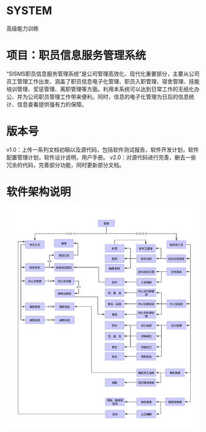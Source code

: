 # SYSTEM
高级能力训练

# 项目：职员信息服务管理系统
“SISMS职员信息服务管理系统”是公司管理高效化、现代化重要部分，主要从公司员工管理工作出发、涵盖了职员信息电子化管理、职员入职管理、宿舍管理、技能培训管理、奖惩管理、离职管理等方面。利用本系统可以达到日常工作的无纸化办公、并为公司职员管理工作带来便利。同时，信息的电子化管理为日后的信息统计、信息查看提供强有力的保障。

# 版本号
v1.0：上传一系列文档初稿以及源代码，包括软件测试报告，软件开发计划，软件配置管理计划，软件设计说明，用户手册。
v2.0：对源代码进行完善，删去一些冗余的代码，完善部分功能，同时更新部分文档。

# 软件架构说明
![image](pic/项目.png)
